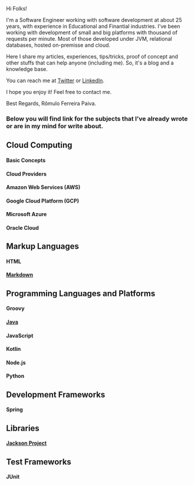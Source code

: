 Hi Folks!

I'm a Software Engineer working with software development at about 25 years, with experience in Educational and Finantial industries. I've been working with development of small and big platforms with thousand of requests per minute. Most of those developed under JVM, relational databases, hosted on-premisse and cloud.

Here I share my articles, experiences, tips/tricks, proof of concept and other stuffs that can help anyone (including me). So, it's a blog and a knowledge base.

You can reach me at [Twitter](https://twitter.com/romulofpaiva) or [LinkedIn](https://www.linkedin.com/in/romulofpaiva/).

I hope you enjoy it! Feel free to contact me.

Best Regards,
Rômulo Ferreira Paiva.

### Below you will find link for the subjects that I've already wrote or are in my mind for write about.

## Cloud Computing
#### Basic Concepts
#### Cloud Providers
#### Amazon Web Services (AWS)
#### Google Cloud Platform (GCP)
#### Microsoft Azure
#### Oracle Cloud

## Markup Languages
#### HTML
#### [Markdown](markdown.html)

## Programming Languages and Platforms
#### Groovy
#### [Java](java.html)
#### JavaScript
#### Kotlin
#### Node.js
#### Python

## Development Frameworks
#### Spring

## Libraries
#### [Jackson Project](jackson-project.html)

## Test Frameworks
#### JUnit


